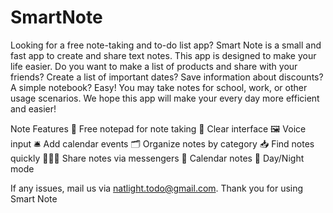 # SmartNote
Looking for a free note-taking and to-do list app?
Smart Note is a small and fast app to create and share text notes.
This app is designed to make your life easier. Do you want to make a list of products and share with your friends? 
Create a list of important dates? Save information about discounts? A simple notebook? Easy! 
You may take notes for school, work, or other usage scenarios. 
We hope this app will make your every day more efficient and easier!

Note Features
📒 Free notepad for note taking
📝 Clear interface
🖼 Voice input
🛎 Add calendar events
🗂 Organize notes by category
📥 Find notes quickly
👨‍👧‍👧 Share notes via messengers
📅 Calendar notes
👀 Day/Night mode 

If any issues, mail us via natlight.todo@gmail.com.
Thank you for using Smart Note
